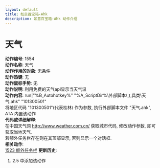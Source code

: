 ```yaml
---
layout: default
title: 如意百宝箱-Ahk
description: 如意百宝箱-Ahk 动作介绍
---
```

<link rel="stylesheet" href="../actions/css/atom-one-light.min.css">
<script src="../actions/js/highlight.min.js"></script>
<script>hljs.highlightAll();</script>

# [](#header-2) 天气
**动作编号**: 1554  
**动作名称**: 天气  
**动作作用的对象**: 无条件  
**动作热键**: 无  
**动作鼠标手势**: 无  
**动作说明**: 利用免费的天气api显示当天气温  
**动作内容**: run|"%B_Autohotkey%" "%A_ScriptDir%\外部脚本\工具类\天气.ahk" "101300501"  
将地区代码 "101300501"(代表桂林) 作为参数, 执行外部脚本文件 "天气.ahk", ATA 内置该动作    
**代码或详细解释**:  
在中国天气网 http://www.weather.com.cn/ 获取城市代码, 修改动作参数, 即可获取当地天气.  
若额外任务栏存在则在其顶部显示, 否则显示一个对话框.  
**相关动作**:  
[1523 额外任务栏](1523.md)
**更新历史**:  
1. 2.5 中添加该动作